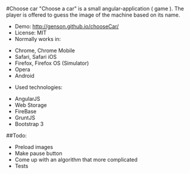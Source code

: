 #Choose car
"Choose a car" is a small angular-application ( game ). The player is offered to guess the image of the machine based on its name.

* Demo: http://genson.github.io/chooseCar/
* License: MIT
* Normally works in:
 - Chrome, Chrome Mobile
 - Safari, Safari iOS
 - Firefox, Firefox OS (Simulator)
 - Opera
 - Android
* Used technologies:
 - AngularJS
 - Web Storage
 - FireBase
 - GruntJS
 - Bootstrap 3

##Todo:
* Preload images 
* Make pause button
* Come up with an algorithm that more complicated
* Tests
